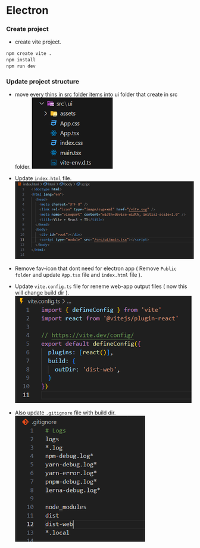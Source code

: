 # Electron

### Create project
* create vite project.
```cmd
npm create vite .
npm install
npm run dev
```

### Update project structure
* move every thins in src folder items into ui folder that create in src folder.
![alt text](README-imgs/src-with-ui.png)

* Update `index.html` file.
![alt text](README-imgs/update-index-html.png)

* Remove fav-icon that dont need for electron app ( Remove `Public folder` and update `App.tsx` file and `index.html` file ).

* Update `vite.config.ts` file for reneme web-app output files ( now this will change build dir ).
![alt text](README-imgs/vite-config-build-dir-chnage.png)

* Also update `.gitignore` file with build dir.
![alt text](README-imgs/gitignore-with-new-web-build-dir.png)




